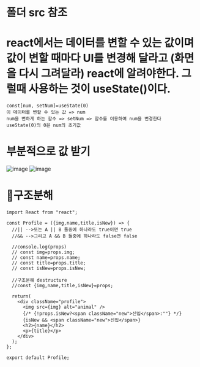 # 폴더 src 참조

# react에서는 데이터를 변할 수 있는 값이며 값이 변할 때마다 UI를 변경해 달라고 (화면을 다시 그려달라) react에 알려야한다. 그럴때 사용하는 것이 useState()이다.

```
const[num, setNum]=useState(0)
이 데이터를 변할 수 있는 값 => num
num을 변하게 하는 함수 => setNum => 함수를 이용하여 num을 변경한다
useState(0)의 0은 num의 초기값
```

# 부분적으로 값 받기
![image](https://github.com/yunshinhee/node-js/assets/145514638/8c0e2aef-dc87-4c37-b0ef-bec678439d66)
![image](https://github.com/yunshinhee/node-js/assets/145514638/b90db208-e4a3-4478-b6c5-4720e16cc45e)

# 🔔구조분해
```
import React from "react";
  
const Profile = ({img,name,title,isNew}) => {
  //|| -->또는 A || B 둘중에 하나라도 true이면 true
  //&& -->그리고 A && B 둘중에 하나라도 false면 false

  //console.log(props)
  // const img=props.img;
  // const name=props.name;
  // const title=props.title;
  // const isNew=props.isNew;

  //구조분해 destructure
  //const {img,name,title,isNew}=props;

  return(
    <div className="profile">
      <img src={img} alt="animal" />
      {/* {!props.isNew?<span className="new">신입</span>:""} */}
      {isNew && <span className="new">신입</span>}
      <h2>{name}</h2>
      <p>{title}</p>
    </div>
  );
};

export default Profile;
```



